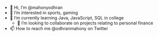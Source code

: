 - 👋 Hi, I’m @mahonyodhran
- 👀 I’m interested in sports, gaming
- 🌱 I’m currently learning Java, JavaScript, SQL in college
  - 💞️ I’m looking to collaborate on projects relating to personal finance
- 📫 How to reach me @odhranmahony on Twitter

<!---
mahonyodhran/mahonyodhran is a ✨ special ✨ repository because its `README.md` (this file) appears on your GitHub profile.
You can click the Preview link to take a look at your changes.
--->
